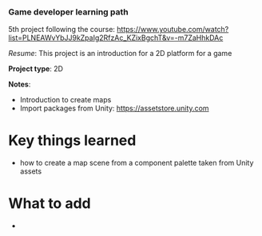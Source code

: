 ### Game developer learning path


5th project following the course: https://www.youtube.com/watch?list=PLNEAWvYbJJ9kZpaIg2RfzAc_KZixBgchT&v=-m7ZaHhkDAc

_Resume_: This project is an introduction for a 2D platform for a game

__Project type__: 2D 

__Notes__:
 - Introduction to create maps
 - Import packages from Unity: https://assetstore.unity.com 

# Key things learned
 - how to create a map scene from a component palette taken from Unity assets
 

# What to add
 - 
